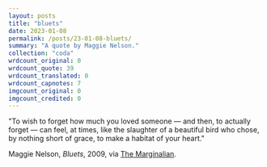 ```yaml
---
layout: posts
title: "bluets"
date: 2023-01-08
permalink: /posts/23-01-08-bluets/
summary: "A quote by Maggie Nelson."
collection: "coda"
wrdcount_original: 0
wrdcount_quote: 39
wrdcount_translated: 0
wrdcount_capnotes: 7
imgcount_original: 0
imgcount_credited: 0
---
```

<span class="text-body-quote">"To wish to forget how much you loved someone — and then, to actually forget — can feel, at times, like the slaughter of a beautiful bird who chose, by nothing short of grace, to make a habitat of your heart."</span>

<span class="text-body-credit">Maggie Nelson, *Bluets*, 2009, via [The Marginalian](https://www.themarginalian.org/2018/08/06/maggie-nelson-bluets/).</span>
